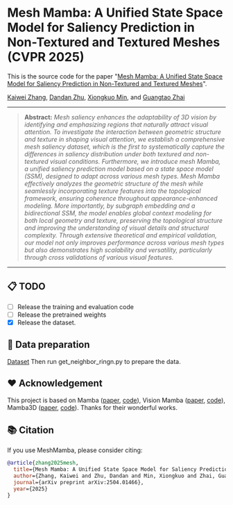 # Mesh Mamba: A Unified State Space Model for Saliency Prediction in Non-Textured and Textured Meshes (CVPR 2025)
This is the source code for the paper "[Mesh Mamba: A Unified State Space Model for Saliency Prediction in Non-Textured and Textured Meshes](https://arxiv.org/abs/2504.01466)".

[Kaiwei Zhang](https://github.com/kaviezhang), [Dandan Zhu](), [Xiongkuo Min](https://scholar.google.com/citations?user=91sjuWIAAAAJ&hl=en&oi=ao), and [Guangtao Zhai](https://scholar.google.com/citations?user=E6zbSYgAAAAJ&hl=en&oi=ao)

<hr />

> **Abstract:** *Mesh saliency enhances the adaptability of 3D vision by identifying and emphasizing regions that naturally attract visual attention. To investigate the interaction between geometric structure and texture in shaping visual attention, we establish a comprehensive mesh saliency dataset, which is the first to systematically capture the differences in saliency distribution under both textured and non-textured visual conditions. Furthermore, we introduce mesh Mamba, a unified saliency prediction model based on a state space model (SSM), designed to adapt across various mesh types. Mesh Mamba effectively analyzes the geometric structure of the mesh while seamlessly incorporating texture features into the topological framework, ensuring coherence throughout appearance-enhanced modeling. More importantly, by subgraph embedding and a bidirectional SSM, the model enables global context modeling for both local geometry and texture, preserving the topological structure and improving the understanding of visual details and structural complexity. Through extensive theoretical and empirical validation, our model not only improves performance across various mesh types but also demonstrates high scalability and versatility, particularly through cross validations of various visual features.* 
<hr />

## 📋 TODO
- [ ] Release the training and evaluation code
- [ ] Release the pretrained weights
- [x] Release the dataset.

## 🎒 Data preparation
[Dataset](https://drive.google.com/drive/folders/1he9DBx4uRoDg-Fx_2Ec769o4JNc8fqIS?usp=sharing)
Then run get_neighbor_ringn.py to prepare the data.

## ❤️ Acknowledgement
This project is based on Mamba ([paper](https://arxiv.org/abs/2312.00752), [code](https://github.com/state-spaces/mamba)), Vision Mamba ([paper](https://icml.cc/virtual/2024/poster/33768), [code](https://github.com/hustvl/Vim)), Mamba3D ([paper](https://dl.acm.org/doi/abs/10.1145/3664647.3681173), [code](https://github.com/xhanxu/Mamba3D)). Thanks for their wonderful works.

## 📚 Citation
If you use MeshMamba, please consider citing:
```bibtex
@article{zhang2025mesh,
  title={Mesh Mamba: A Unified State Space Model for Saliency Prediction in Non-Textured and Textured Meshes},
  author={Zhang, Kaiwei and Zhu, Dandan and Min, Xiongkuo and Zhai, Guangtao},
  journal={arXiv preprint arXiv:2504.01466},
  year={2025}
}
```
